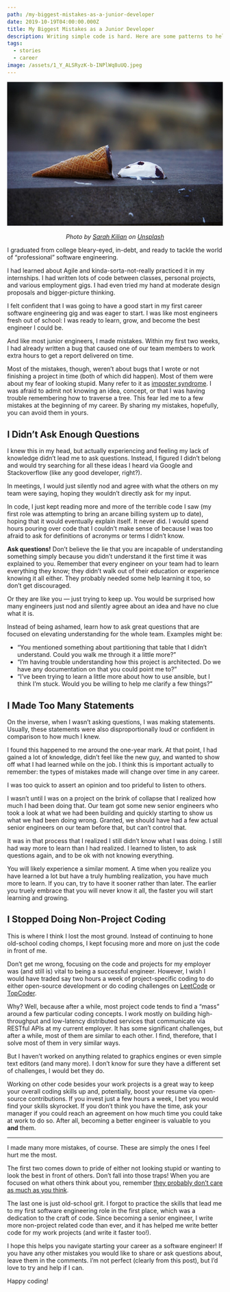 ```yaml
---
path: /my-biggest-mistakes-as-a-junior-developer
date: 2019-10-19T04:00:00.000Z
title: My Biggest Mistakes as a Junior Developer
description: Writing simple code is hard. Here are some patterns to help!
tags:
  - stories
  - career
image: /assets/1_Y_ALSRyzK-b-INPlWq8uUQ.jpeg
---
```


![](../assets/1_Y_ALSRyzK-b-INPlWq8uUQ.jpeg)

<center>

<i>

Photo by [Sarah Kilian](https://unsplash.com/@rojekilian?utm_source=unsplash&utm_medium=referral&utm_content=creditCopyText) on [Unsplash](https://unsplash.com/s/photos/mistake?utm_source=unsplash&utm_medium=referral&utm_content=creditCopyText)

</i>

</center>

I graduated from college bleary-eyed, in-debt, and ready to tackle the world of “professional” software engineering.

I had learned about Agile and kinda-sorta-not-really practiced it in my internships. I had written lots of code between classes, personal projects, and various employment gigs. I had even tried my hand at moderate design proposals and bigger-picture thinking.

I felt confident that I was going to have a good start in my first career software engineering gig and was eager to start. I was like most engineers fresh out of school: I was ready to learn, grow, and become the best engineer I could be.

And like most junior engineers, I made mistakes. Within my first two weeks, I had already written a bug that caused one of our team members to work extra hours to get a report delivered on time.

Most of the mistakes, though, weren’t about bugs that I wrote or not finishing a project in time (both of which did happen). Most of them were about my fear of looking stupid. Many refer to it as [imposter syndrome](https://medium.com/mind-cafe/how-to-overcome-imposter-syndrome-c54e94859ca4). I was afraid to admit not knowing an idea, concept, or that I was having trouble remembering how to traverse a tree.
This fear led me to a few mistakes at the beginning of my career. By sharing my mistakes, hopefully, you can avoid them in yours.

## I Didn’t Ask Enough Questions

I knew this in my head, but actually experiencing and feeling my lack of knowledge didn’t lead me to ask questions. Instead, I figured I didn’t belong and would try searching for all these ideas I heard via Google and Stackoverflow (like any good developer, right?).

In meetings, I would just silently nod and agree with what the others on my team were saying, hoping they wouldn’t directly ask for my input.

In code, I just kept reading more and more of the terrible code I saw (my first role was attempting to bring an arcane billing system up to date), hoping that it would eventually explain itself. It never did. I would spend hours pouring over code that I couldn’t make sense of because I was too afraid to ask for definitions of acronyms or terms I didn’t know.

**Ask questions!** Don’t believe the lie that you are incapable of understanding something simply because you didn’t understand it the first time it was explained to you. Remember that every engineer on your team had to learn everything they know; they didn’t walk out of their education or experience knowing it all either. They probably needed some help learning it too, so don’t get discouraged.

Or they are like you — just trying to keep up. You would be surprised how many engineers just nod and silently agree about an idea and have no clue what it is.

Instead of being ashamed, learn how to ask great questions that are focused on elevating understanding for the whole team. Examples might be:
* “You mentioned something about partitioning that table that I didn’t understand. Could you walk me through it a little more?”
* “I’m having trouble understanding how this project is architected. Do we have any documentation on that you could point me to?”
* “I’ve been trying to learn a little more about how to use ansible, but I think I’m stuck. Would you be willing to help me clarify a few things?”


## I Made Too Many Statements
On the inverse, when I wasn’t asking questions, I was making statements. Usually, these statements were also disproportionally loud or confident in comparison to how much I knew.

I found this happened to me around the one-year mark. At that point, I had gained a lot of knowledge, didn’t feel like the new guy, and wanted to show off what I had learned while on the job. I think this is important actually to remember: the types of mistakes made will change over time in any career.

I was too quick to assert an opinion and too prideful to listen to others.

I wasn’t until I was on a project on the brink of collapse that I realized how much I had been doing that. Our team got some new senior engineers who took a look at what we had been building and quickly starting to show us what we had been doing wrong. Granted, we should have had a few actual senior engineers on our team before that, but can’t control that.

It was in that process that I realized I still didn’t know what I was doing. I still had way more to learn than I had realized. I learned to listen, to ask questions again, and to be ok with not knowing everything.

You will likely experience a similar moment. A time when you realize you have learned a lot but have a truly humbling realization, you have much more to learn. If you can, try to have it sooner rather than later. The earlier you truely embrace that you will never know it all, the faster you will start learning and growing.


## I Stopped Doing Non-Project Coding

This is where I think I lost the most ground. Instead of continuing to hone old-school coding chomps, I kept focusing more and more on just the code in front of me.

Don’t get me wrong, focusing on the code and projects for my employer was (and still is) vital to being a successful engineer. However, I wish I would have traded say two hours a week of project-specific coding to do either open-source development or do coding challenges on [LeetCode](https://leetcode.com/) or [TopCoder](http://topcoder.com/).

Why? Well, because after a while, most project code tends to find a “mass” around a few particular coding concepts. I work mostly on building high-throughput and low-latency distributed services that communicate via RESTful APIs at my current employer. It has some significant challenges, but after a while, most of them are similar to each other. I find, therefore, that I solve most of them in very similar ways.

But I haven’t worked on anything related to graphics engines or even simple text editors (and many more). I don’t know for sure they have a different set of challenges, I would bet they do.

Working on other code besides your work projects is a great way to keep your overall coding skills up and, potentially, boost your resume via open-source contributions. If you invest just a few hours a week, I bet you would find your skills skyrocket. If you don’t think you have the time, ask your manager if you could reach an agreement on how much time you could take at work to do so. After all, becoming a better engineer is valuable to you **and** them.

---

I made many more mistakes, of course. These are simply the ones I feel hurt me the most.

The first two comes down to pride of either not looking stupid or wanting to look the best in front of others. Don’t fall into those traps! When you are focused on what others think about you, remember [they probably don’t care as much as you think](https://medium.com/the-ascent/research-confirms-that-no-one-is-really-thinking-about-you-f6e7b09c458).

The last one is just old-school grit. I forgot to practice the skills that lead me to my first software engineering role in the first place, which was a dedication to the craft of code. Since becoming a senior engineer, I write more non-project related code than ever, and it has helped me write better code for my work projects (and write it faster too!).

I hope this helps you navigate starting your career as a software engineer! If you have any other mistakes you would like to share or ask questions about, leave them in the comments. I’m not perfect (clearly from this post), but I’d love to try and help if I can.

Happy coding!